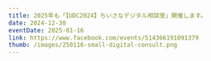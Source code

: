 ```yaml
---
title: 2025年も「【UDC2024】ちいさなデジタル相談室」開催します。
date: 2024-12-30
eventDate: 2025-01-16
link: https://www.facebook.com/events/514366191091379
thumb: /images/250116-small-digital-consult.png
---
```

